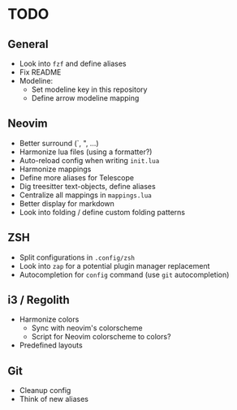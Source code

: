 # TODO

## General

- Look into `fzf` and define aliases
- Fix README
- Modeline:
  - Set modeline key in this repository
  - Define arrow modeline mapping

## Neovim

- Better surround (\`, \", …)
- Harmonize lua files (using a formatter?)
- Auto-reload config when writing `init.lua`
- Harmonize mappings
- Define more aliases for Telescope
- Dig treesitter text-objects, define aliases
- Centralize all mappings in `mappings.lua`
- Better display for markdown
- Look into folding / define custom folding patterns

## ZSH

- Split configurations in `.config/zsh`
- Look into `zap` for a potential plugin manager replacement
- Autocompletion for `config` command (use `git` autocompletion)

## i3 / Regolith

- Harmonize colors
  - Sync with neovim's colorscheme
  - Script for Neovim colorscheme to colors?
- Predefined layouts

## Git

- Cleanup config
- Think of new aliases
